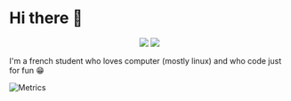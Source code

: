 # Hi there 👋
<p align="center">
  <a href="https://en.wikipedia.org/wiki/Kubuntu" alt="Kubuntu Wikipedia Page">
        <img src="https://img.shields.io/badge/OS-Kubuntu-informational?style=for-the-badge&logo=Kubuntu&logoColor=white" /></a>
  
  <a href="https://common-kryptops-3ca.notion.site/Portfolio-55e12a0097b94be38120ecae8e5c2734" alt="My Notion Portfolio">
        <img src="https://img.shields.io/badge/Portfolio-My%20Notion%20Page-informational?style=for-the-badge&logo=notion&logoColor=white&color=red" /></a>
</p>

I'm a french student who loves computer (mostly linux) and who code just for fun :grin:

![Metrics](https://github.com/my-github-user/my-github-user/blob/master/github-metrics.svg)

<!--
![Metrics](https://metrics.lecoq.io/DarkOnion0?template=classic&languages=1&achievements=1&languages.limit=8&languages.sections=most-used&languages.colors=github&languages.threshold=0%25&languages.indepth=false&languages.analysis.timeout=15&languages.categories=markup%2C%20programming&languages.recent.categories=markup%2C%20programming&languages.recent.load=300&languages.recent.days=14&achievements.threshold=C&achievements.secrets=true&achievements.display=detailed&achievements.limit=0&config.timezone=Europe%2FParis)


![Metrics](https://metrics.lecoq.io/DarkOnion0?template=classic&languages=1&languages.limit=8&languages.sections=most-used&languages.colors=github&languages.threshold=0%25&languages.indepth=false&languages.analysis.timeout=15&languages.categories=markup%2C%20programming&languages.recent.categories=markup%2C%20programming&languages.recent.load=300&languages.recent.days=14&config.timezone=Europe%2FParis)
-->
<!--
**DarkOnion0/DarkOnion0** is a ✨ _special_ ✨ repository because its `README.md` (this file) appears on your GitHub profile.

Here are some ideas to get you started:

- 🔭 I’m currently working on ...
- 🌱 I’m currently learning ...
- 👯 I’m looking to collaborate on ...
- 🤔 I’m looking for help with ...
- 💬 Ask me about ...
- 📫 How to reach me: ...
- 😄 Pronouns: ...
- ⚡ Fun fact: ...
-->
